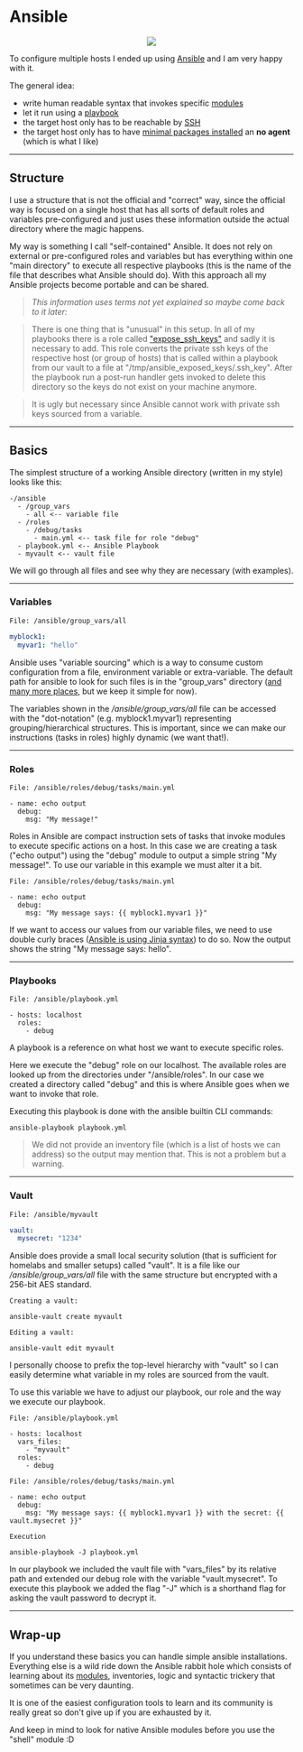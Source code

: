 # Ansible


<p align="center"><img src="../assets/ansible-logo.png" /></p>

To configure multiple hosts I ended up using [Ansible](https://docs.ansible.com/ansible/latest/index.html) and I am very happy with it.

The general idea:

- write human readable syntax that invokes specific [modules](https://docs.ansible.com/ansible/2.9/user_guide/modules_intro.html)
- let it run using a [playbook](https://docs.ansible.com/ansible/latest/playbook_guide/playbooks_intro.html)
- the target host only has to be reachable by [SSH](https://www.ssh.com/academy/ssh)
- the target host only has to have [minimal packages installed](https://docs.ansible.com/ansible/latest/reference_appendices/python_3_support.html#using-python-3-on-the-managed-machines-with-commands-and-playbooks) an **no agent** (which is what I like)

<hr>

## Structure

I use a structure that is not the official and "correct" way, since the official way is focused on a single host that has all sorts of default roles and variables pre-configured and just uses these information outside the actual directory where the magic happens.

My way is something I call "self-contained" Ansible. It does not rely on external or pre-configured roles and variables but has everything within one "main directory" to execute all respective playbooks (this is the name of the file that describes what Ansible should do). With this approach all my Ansible projects become portable and can be shared.

>*This information uses terms not yet explained so maybe come back to it later:*

>There is one thing that is "unusual" in this setup. In all of my playbooks there is a role called ["expose_ssh_keys"](https://github.com/hyrsh/homelab-rpi/blob/main/ansible/roles/expose_ssh_keys/tasks/main.yml) and sadly it is necessary to add. This role converts the private ssh keys of the respective host (or group of hosts) that is called within a playbook from our vault to a file at "/tmp/ansible_exposed_keys/<HOST>.ssh_key". After the playbook run a post-run handler gets invoked to delete this directory so the keys do not exist on your machine anymore.

>It is ugly but necessary since Ansible cannot work with private ssh keys sourced from a variable.

<hr>

## Basics

The simplest structure of a working Ansible directory (written in my style) looks like this:

```shell
-/ansible
  - /group_vars
    - all <-- variable file
  - /roles
    - /debug/tasks
      - main.yml <-- task file for role "debug"
  - playbook.yml <-- Ansible Playbook
  - myvault <-- vault file
```

We will go through all files and see why they are necessary (with examples).

<hr>

### Variables

`File: /ansible/group_vars/all`

```yaml
myblock1:
  myvar1: "hello"
```

Ansible uses "variable sourcing" which is a way to consume custom configuration from a file, environment variable or extra-variable. The default path for ansible to look for such files is in the "group_vars" directory ([and many more places](https://docs.ansible.com/ansible/latest/playbook_guide/playbooks_variables.html#understanding-variable-precedence), but we keep it simple for now).

The variables shown in the */ansible/group_vars/all* file can be accessed with the "dot-notation" (e.g. myblock1.myvar1) representing grouping/hierarchical structures. This is important, since we can make our instructions (tasks in roles) highly dynamic (we want that!).

<hr>

### Roles

`File: /ansible/roles/debug/tasks/main.yml`

```shell
- name: echo output
  debug:
    msg: "My message!"
```

Roles in Ansible are compact instruction sets of tasks that invoke modules to execute specific actions on a host. In this case we are creating a task ("echo output") using the "debug" module to output a simple string "My message!". To use our variable in this example we must alter it a bit.

`File: /ansible/roles/debug/tasks/main.yml`

```shell
- name: echo output
  debug:
    msg: "My message says: {{ myblock1.myvar1 }}"
```

If we want to access our values from our variable files, we need to use double curly braces ([Ansible is using Jinja syntax](https://docs.ansible.com/ansible/latest/playbook_guide/playbooks_variables.html#using-variables)) to do so. Now the output shows the string "My message says: hello".

<hr>

### Playbooks

`File: /ansible/playbook.yml`

```shell
- hosts: localhost
  roles:
    - debug
```

A playbook is a reference on what host we want to execute specific roles.

Here we execute the "debug" role on our localhost. The available roles are looked up from the directories under "/ansible/roles". In our case we created a directory called "debug" and this is where Ansible goes when we want to invoke that role.

Executing this playbook is done with the ansible builtin CLI commands:

```shell
ansible-playbook playbook.yml
```

>We did not provide an inventory file (which is a list of hosts we can address) so the output may mention that. This is not a problem but a warning.

<hr>

### Vault

`File: /ansible/myvault`

```yaml
vault:
  mysecret: "1234"
```

Ansible does provide a small local security solution (that is sufficient for homelabs and smaller setups) called "vault". It is a file like our */ansible/group_vars/all* file with the same structure but encrypted with a 256-bit AES standard.

`Creating a vault:`

```shell
ansible-vault create myvault
```

`Editing a vault:`

```shell
ansible-vault edit myvault
```

I personally choose to prefix the top-level hierarchy with "vault" so I can easily determine what variable in my roles are sourced from the vault.

To use this variable we have to adjust our playbook, our role and the way we execute our playbook.

`File: /ansible/playbook.yml`

```shell
- hosts: localhost
  vars_files:
    - "myvault"
  roles:
    - debug
```

`File: /ansible/roles/debug/tasks/main.yml`

```shell
- name: echo output
  debug:
    msg: "My message says: {{ myblock1.myvar1 }} with the secret: {{ vault.mysecret }}"
```

`Execution`

```shell
ansible-playbook -J playbook.yml
```

In our playbook we included the vault file with "vars_files" by its relative path and extended our debug role with the variable "vault.mysecret". To execute this playbook we added the flag "-J" which is a shorthand flag for asking the vault password to decrypt it.

<hr>

## Wrap-up

If you understand these basics you can handle simple ansible installations. Everything else is a wild ride down the Ansible rabbit hole which consists of learning about its [modules](https://docs.ansible.com/ansible/2.9/user_guide/modules_intro.html), inventories, logic and syntactic trickery that sometimes can be very daunting.

It is one of the easiest configuration tools to learn and its community is really great so don't give up if you are exhausted by it.

And keep in mind to look for native Ansible modules before you use the "shell" module  :D